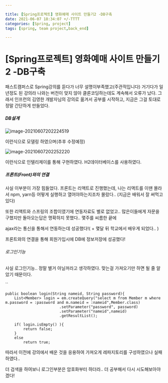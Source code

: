 ```yaml
---

title: [Spring프로젝트] 영화예매 사이트 만들기2 -DB구축
date: 2021-06-07 18:34:07 +/-TTTT
categories: [Spring, project]
tags: [spring, team project,back_end] 

---
```


# [Spring프로젝트] 영화예매 사이트 만들기2 -DB구축



패스트캠퍼스로 Spring강의를 듣다가 너무 설명이부족했고(주관적입니다) 거기다가 일년정도 된 강의라 나와는 버전이 맞지 않아 클론코딩하는데도 계속해서 오류가 났다. 그래서 인프런의 김영한 개발자님의 강의로 옮겨서 공부를 시작하고, 지금은 그걸 토대로 정말 간단하게 만들었다.



##### DB설계

![image-20210607202224519](C:\Users\kikip\AppData\Roaming\Typora\typora-user-images\image-20210607202224519.png)

이런식으로 모델링 하였으며(추후 수정예정)

![image-20210607202252220](C:\Users\kikip\AppData\Roaming\Typora\typora-user-images\image-20210607202252220.png)

이런식으로 인텔리제이를 통해 구현하였다. H2데이터베이스를 사용하였다.



##### 프론트(Front)와의 연결

사실 이부분이 가장 힘들었다. 프론트는 리액트로 진행했는데, 나는 리액트를 이땐 몰라서 npm, yarn등 어떻게 실행하고 열어야하는지조차 몰랐다.. (지금은 배워서 잘 써먹고 있다)

또한 리액트와 스프링의 조합이였기에 연동자료도 별로 없었고.. 많은이들에게 자문을 구했지만 돌아오는답은 명확하지 못했다.. 몇주를 씨름한 끝에

ajax라는 통신을 통해서 연동하는데 성공했다!( + 몇달 뒤 학교에서 배우게 되었다.. )

프론트와의 연결을 통해 회원가입시에 DB에 정보저장에 성공했다!



###### 로그인기능

사실 로그인기능.. 정말 별거 아닐꺼라고 생각하였다. 맞는걸 가져오기만 하면 될 줄 알았기 때문이다.

``

```
public boolean login(String nameid, String password){
    List<Member> login = em.createQuery("select m from Member m where m.password = :password and m.nameid = :nameid",Member.class)
                        .setParameter("password", password)
                        .setParameter("nameid",nameid)
                        .getResultList();

    if( login.isEmpty() ){
        return false;
    }
    else
        return true;
```

따라서 이전에 강의에서 배운 것을 응용하여 가져오게 레파지토리를 구성하였으나 실패하였다..

더 검색을 하여보니 로그인부분은 암호화부터 하더라.. 더 공부해서 다시 시도해보아야겠다!
